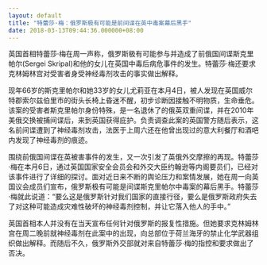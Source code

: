 ```yaml
---
layout: default
title: "特蕾莎·梅：俄罗斯极有可能是前间谍在英中毒案幕后黑手"
date: 2018-03-13T09:44:36.000000+08:00
---
```


英国首相特蕾莎·梅在周一声称，俄罗斯极有可能参与并造成了前俄国间谍斯克里帕尔(Sergei Skripal)和他的女儿在英国中毒后病危事件的发生。特蕾莎·梅还要求克林姆林宫对受害者身受神经毒剂攻击的事实做出解释。

现年66岁的斯克里帕尔和她33岁的女儿尤莉亚在本月4日，被人发现在英国威尔特郡索尔兹伯里市的街头长椅上昏迷不醒，初步诊断因接触不明物质，生命垂危。该案的受害者斯克里帕尔身份特殊，是一名退休了的俄英双重间谍，并在2010年美俄交换被捕间谍后，来到英国获得庇护。负责调查此案的英国警方随后表示，这名前间谍遭到了神经毒剂攻击，法医于上周六还在他曾出现过的意大利餐厅和酒吧内发现了神经毒剂的痕迹。

围绕前俄国间谍在英被害事件的发生，又一次引发了英俄外交摩擦的再现。特蕾莎·梅在本月6日，通过英国国家安全会员会和外交大臣约翰逊等内阁要员们，已经对该事件进行了详细的探讨。面对近日来不断的舆论压力和案情发展，她在周一向英国议会成员们宣布，俄罗斯极有可能是间谍斯克里帕尔中毒案的幕后黑手。特蕾莎·梅就此说道：“要么这是俄罗斯针对我们国家的直接行径，要么是俄罗斯政府失去了对这种可能造成灾难性破坏的神经毒剂控制，并让它落入他人的手中。”

英国首相本人并没有在当天宣布任何针对俄罗斯的报复性措施。但她要求克林姆林宫在周二晚前就神经毒剂在此案中的出现，向总部位于荷兰海牙的禁止化学武器组织做出解释。而随后不久，俄罗斯外交部就对来自特蕾莎·梅的指控和要求做出了否决。

